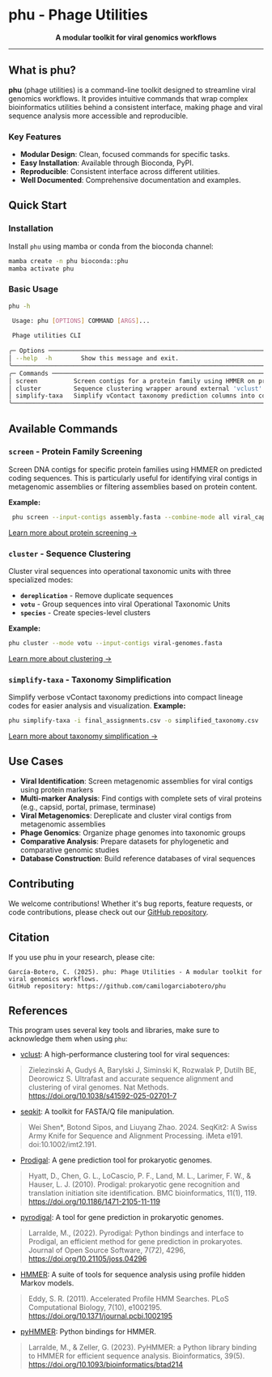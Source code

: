# phu - Phage Utilities

<div align="center">
  <strong>A modular toolkit for viral genomics workflows</strong>
</div>

---

## What is phu?

**phu** (phage utilities) is a command-line toolkit designed to streamline viral genomics workflows. It provides intuitive commands that wrap complex bioinformatics utilities behind a consistent interface, making phage and viral sequence analysis more accessible and reproducible.

### Key Features

- **Modular Design**: Clean, focused commands for specific tasks.
- **Easy Installation**: Available through Bioconda, PyPI.
- **Reproducible**: Consistent interface across different utilities.
- **Well Documented**: Comprehensive documentation and examples.

## Quick Start

### Installation

Install `phu` using mamba or conda from the bioconda channel:

```bash
mamba create -n phu bioconda::phu
mamba activate phu
```

### Basic Usage

```bash
phu -h

 Usage: phu [OPTIONS] COMMAND [ARGS]...                                                       
                                                                                              
 Phage utilities CLI                                                                          
                                                                                              
╭─ Options ──────────────────────────────────────────────────────────────────────────────────╮
│ --help  -h        Show this message and exit.                                              │
╰────────────────────────────────────────────────────────────────────────────────────────────╯
╭─ Commands ─────────────────────────────────────────────────────────────────────────────────╮
│ screen          Screen contigs for a protein family using HMMER on predicted CDS.          │
│ cluster         Sequence clustering wrapper around external 'vclust' with three modes.     │
│ simplify-taxa   Simplify vContact taxonomy prediction columns into compact lineage codes.  │
╰────────────────────────────────────────────────────────────────────────────────────────────╯
```

## Available Commands

### `screen` - Protein Family Screening

Screen DNA contigs for specific protein families using HMMER on predicted coding sequences. This is particularly useful for identifying viral contigs in metagenomic assemblies or filtering assemblies based on protein content.

**Example:**
```bash
 phu screen --input-contigs assembly.fasta --combine-mode all viral_capsid.hmm portal.hmm
```

[Learn more about protein screening →](commands/screen.md)

### `cluster` - Sequence Clustering


Cluster viral sequences into operational taxonomic units with three specialized modes:

- **`dereplication`** - Remove duplicate sequences
- **`votu`** - Group sequences into viral Operational Taxonomic Units
- **`species`** - Create species-level clusters

**Example:**
```bash
phu cluster --mode votu --input-contigs viral-genomes.fasta
```

[Learn more about clustering →](commands/cluster.md)


### `simplify-taxa` - Taxonomy Simplification

Simplify verbose vContact taxonomy predictions into compact lineage codes for easier analysis and visualization.
**Example:**
```bash
phu simplify-taxa -i final_assignments.csv -o simplified_taxonomy.csv
```

[Learn more about taxonomy simplification →](commands/simplify-taxa.md)

## Use Cases

- **Viral Identification**: Screen metagenomic assemblies for viral contigs using protein markers
- **Multi-marker Analysis**: Find contigs with complete sets of viral proteins (e.g., capsid, portal, primase, terminase)
- **Viral Metagenomics**: Dereplicate and cluster viral contigs from metagenomic assemblies
- **Phage Genomics**: Organize phage genomes into taxonomic groups
- **Comparative Analysis**: Prepare datasets for phylogenetic and comparative genomic studies
- **Database Construction**: Build reference databases of viral sequences

## Contributing

We welcome contributions! Whether it's bug reports, feature requests, or code contributions, please check out our [GitHub repository](https://github.com/camilogarciabotero/phu).

## Citation

If you use phu in your research, please cite:

```
García-Botero, C. (2025). phu: Phage Utilities - A modular toolkit for viral genomics workflows. 
GitHub repository: https://github.com/camilogarciabotero/phu
```

## References

This program uses several key tools and libraries, make sure to acknowledge them when using `phu`:

- [vclust](https://github.com/refresh-bio/vclust): A high-performance clustering tool for viral sequences:
> Zielezinski A, Gudyś A, Barylski J, Siminski K, Rozwalak P, Dutilh BE, Deorowicz S. Ultrafast and accurate sequence alignment and clustering of viral genomes. Nat Methods. https://doi.org/10.1038/s41592-025-02701-7

- [seqkit](https://bioinf.shenwei.me/seqkit/): A toolkit for FASTA/Q file manipulation.
> Wei Shen*, Botond Sipos, and Liuyang Zhao. 2024. SeqKit2: A Swiss Army Knife for Sequence and Alignment Processing. iMeta e191. doi:10.1002/imt2.191.

- [Prodigal](https://github.com/hyattpd/prodigal): A gene prediction tool for prokaryotic genomes.
> Hyatt, D., Chen, G. L., LoCascio, P. F., Land, M. L., Larimer, F. W., & Hauser, L. J. (2010). Prodigal: prokaryotic gene recognition and translation initiation site identification. BMC bioinformatics, 11(1), 119. https://doi.org/10.1186/1471-2105-11-119

- [pyrodigal](https://pyrodigal.readthedocs.io/en/stable/): A tool for gene prediction in prokaryotic genomes.
> Larralde, M., (2022). Pyrodigal: Python bindings and interface to Prodigal, an efficient method for gene prediction in prokaryotes. Journal of Open Source Software, 7(72), 4296, https://doi.org/10.21105/joss.04296

- [HMMER](http://hmmer.org/): A suite of tools for sequence analysis using profile hidden Markov models.
> Eddy, S. R. (2011). Accelerated Profile HMM Searches. PLoS Computational Biology, 7(10), e1002195. https://doi.org/10.1371/journal.pcbi.1002195

- [pyHMMER](https://pyhmmer.readthedocs.io/en/latest/): Python bindings for HMMER.
> Larralde, M., & Zeller, G. (2023). PyHMMER: a Python library binding to HMMER for efficient sequence analysis. Bioinformatics, 39(5). https://doi.org/10.1093/bioinformatics/btad214